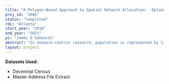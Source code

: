 ```yaml
---
title: "A Polygon-Based Approach to Spatial Network Allocation:  Optimal Facility Location Modeling and Network Analysis"
proj_id: "1866"
status: "Completed"
rdc: "Atlanta"
start_year: "2018"
end_year: "2021"
pi: "James D Gaboardi"
abstract: "In network-centric research, population is represented by large, aggregated census geographies to reduce computational complexity and accommodate data availability. However, it is well known in the literature that as spatial data are aggregated and precise locational information is lost, error occurs. The purpose of this research is to develop a novel method, PolyPop2Net or PP2N (Population Polygons to Networks), for allocating populations to networks by utilizing restricted-use 2010 Decennial Census microdata and the restricted-use Master Address File Extract as the benchmark truth. We will use publicly available 2010 decennial data to run Operations Research and Network Analysis models to evaluate the accuracy and validity of the PP2N. Specifically, we test the PP2N method using nested Census Bureau geographies from the publicly available 2010 Decennial Census for Leon County, Florida. We use the simulated examples along with the true Leon County examples to determine the generalizability of the new method. The new method will then be shared with others and will be available for use through integration into a spatial analysis package in Python."
layout: project
---
```


**Datasets Used:**

  - Decennial Census 
  - Master Address File Extract 

